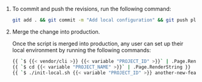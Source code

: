 1.  To commit and push the revisions, run the following command:

    ```bash
    git add . && git commit -m "Add local configuration" && git push platform local-config
    ```

1.  Merge the change into production.

    Once the script is merged into production,
    any user can set up their local environment by running the following commands:

    ```bash
    {{ `$ {{< vendor/cli >}} {{< variable "PROJECT_ID" >}}` | .Page.RenderString }}
    {{ `$ cd {{< variable "PROJECT_NAME" >}}` | .Page.RenderString }}
    {{ `$ ./init-local.sh {{< variable "PROJECT_ID" >}} another-new-feature {{< variable "PRODUCTION_ENVIRONMENT_NAME" >}}` | .Page.RenderString }}
    ```
